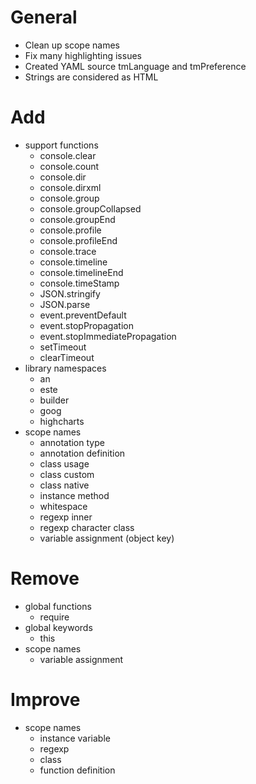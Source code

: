 # General
- Clean up scope names
- Fix many highlighting issues
- Created YAML source tmLanguage and tmPreference
- Strings are considered as HTML

# Add
- support functions
  - console.clear
  - console.count
  - console.dir
  - console.dirxml
  - console.group
  - console.groupCollapsed
  - console.groupEnd
  - console.profile
  - console.profileEnd
  - console.trace
  - console.timeline
  - console.timelineEnd
  - console.timeStamp
  - JSON.stringify
  - JSON.parse
  - event.preventDefault
  - event.stopPropagation
  - event.stopImmediatePropagation
  - setTimeout
  - clearTimeout
- library namespaces
  - an
  - este
  - builder
  - goog
  - highcharts
- scope names
  - annotation type
  - annotation definition
  - class usage
  - class custom
  - class native
  - instance method
  - whitespace
  - regexp inner
  - regexp character class
  - variable assignment (object key)

# Remove
- global functions
  - require
- global keywords
  - this
- scope names
  - variable assignment

# Improve
- scope names
  - instance variable
  - regexp
  - class
  - function definition
